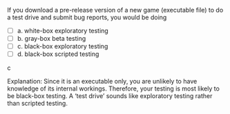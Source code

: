 <panel header="{{ icon_Q_A }} Pre-Release Game">

If you download a pre-release version of a new game (executable file) to do a test drive and submit bug reports, you would be doing

- [ ] a. white-box exploratory testing
- [ ] b. gray-box beta testing
- [ ] c. black-box exploratory testing
- [ ] d. black-box scripted testing

<panel type="seamless" header="{{ icon_A }} Answer" minimized>

c

Explanation: Since it is an executable only, you are unlikely to have knowledge of its internal workings. Therefore, your testing is most likely to be black-box testing. A ‘test drive’ sounds like exploratory testing rather than scripted testing.

</panel>
</panel>
